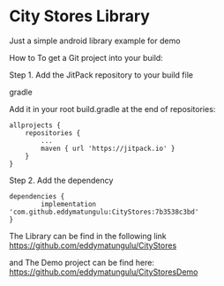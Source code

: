 # City Stores Library

Just a simple android library example for demo 

How to
To get a Git project into your build:

Step 1. Add the JitPack repository to your build file

gradle

Add it in your root build.gradle at the end of repositories:

	allprojects {
		repositories {
			...
			maven { url 'https://jitpack.io' }
		}
	}
Step 2. Add the dependency

	dependencies {
	        implementation 'com.github.eddymatungulu:CityStores:7b3538c3bd'
	}
	
The Library can be find in the following link
https://github.com/eddymatungulu/CityStores

and The Demo project can be find here:
https://github.com/eddymatungulu/CityStoresDemo